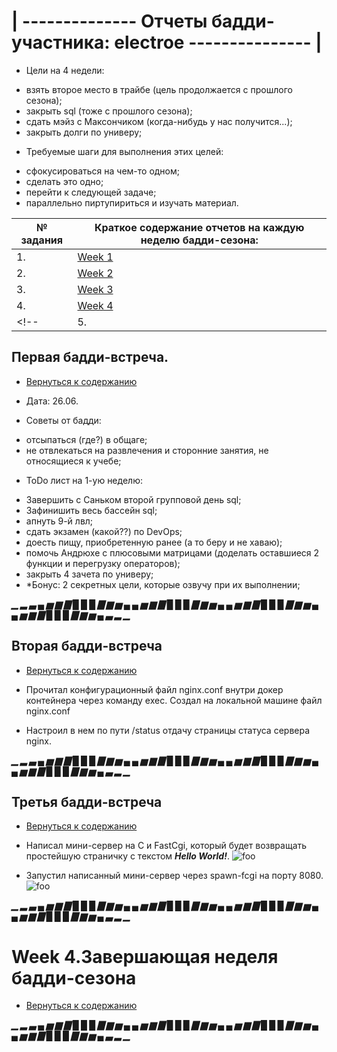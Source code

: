 # | -------------- Отчеты бадди-участника: electroe --------------- |

* Цели на 4 недели:
- взять второе место в трайбе (цель продолжается с прошлого сезона);
- закрыть sql (тоже с прошлого сезона);
- сдать мэйз с Максончиком (когда-нибудь у нас получится...);
- закрыть долги по универу;

* Требуемые шаги для выполнения этих целей:
- сфокусироваться на чем-то одном; 
- сделать это одно; 
- перейти к следующей задаче; 
- параллельно пиртупириться и изучать материал.



| № задания | <a name="titles">Краткое содержание отчетов на каждую неделю бадди-сезона:</a> |
| --- | ------------------------------------------- |
| 1.  |  [Week 1](#week1) |
| 2.  |  [Week 2](#week2) |
| 3.  |  [Week 3](#week3) |
| 4.  |  [Week 4](#week4) |
<!-- | 5.  |  [Retro-meet](#final) | -->

## <a name="week1">Первая бадди-встреча. </a>
* [Вернуться к содержанию](#titles)

* Дата: 26.06.

* Советы от бадди:
- отсыпаться (где?) в общаге;
- не отвлекаться на развлечения и сторонние занятия, не относящиеся к учебе;

* ToDo лист на 1-ую неделю:
- Завершить с Саньком второй групповой день sql;
- Зафинишить весь бассейн sql;
- апнуть 9-й лвл;
- сдать экзамен (какой??) по DevOps;
- доесть пищу, приобретенную ранее (а то беру и не хаваю);
- помочь Андрюхе с плюсовыми матрицами (доделать оставшиеся 2 функции и перегрузку операторов);
- закрыть 4 зачета по универу;
- *Бонус: 2 секретных цели, которые озвучу при их выполнении;




***▁ ▂ ▃ ▄ ▅ ▆ ▇ █ █ █ ▇ ▆ ▅ ▄ ▄ ▅ ▆ ▇ █ █ █ ▇ ▆ ▅ ▄ ▄ ▅ ▆ ▇ █ █ █ ▇ ▆ ▅ ▄ ▄ ▅ ▆ ▇ █ █ █ ▇ ▆ ▅ ▄ ▃ ▂ ▁***


## <a name="week2">Вторая бадди-встреча</a>
* [Вернуться к содержанию](#titles)

* Прочитал конфигурационный файл nginx.conf внутри докер контейнера через команду exec. Создал на локальной машине файл nginx.conf
* Настроил в нем по пути /status отдачу страницы статуса сервера nginx.



***▁ ▂ ▃ ▄ ▅ ▆ ▇ █ █ █ ▇ ▆ ▅ ▄ ▄ ▅ ▆ ▇ █ █ █ ▇ ▆ ▅ ▄ ▄ ▅ ▆ ▇ █ █ █ ▇ ▆ ▅ ▄ ▄ ▅ ▆ ▇ █ █ █ ▇ ▆ ▅ ▄ ▃ ▂ ▁***


## <a name="week3">Третья бадди-встреча</a>
* [Вернуться к содержанию](#titles)

* Написал мини-сервер на C и FastCgi, который будет возвращать простейшую страничку с текстом ***Hello World!***.
![foo](imgs/3_1.png)

* Запустил написанный мини-сервер через spawn-fcgi на порту 8080.
![foo](imgs/3_2.png)



***▁ ▂ ▃ ▄ ▅ ▆ ▇ █ █ █ ▇ ▆ ▅ ▄ ▄ ▅ ▆ ▇ █ █ █ ▇ ▆ ▅ ▄ ▄ ▅ ▆ ▇ █ █ █ ▇ ▆ ▅ ▄ ▄ ▅ ▆ ▇ █ █ █ ▇ ▆ ▅ ▄ ▃ ▂ ▁***


# <a name="week4">Week 4.Завершающая неделя бадди-сезона</a>
* [Вернуться к содержанию](#titles)



***▁ ▂ ▃ ▄ ▅ ▆ ▇ █ █ █ ▇ ▆ ▅ ▄ ▄ ▅ ▆ ▇ █ █ █ ▇ ▆ ▅ ▄ ▄ ▅ ▆ ▇ █ █ █ ▇ ▆ ▅ ▄ ▄ ▅ ▆ ▇ █ █ █ ▇ ▆ ▅ ▄ ▃ ▂ ▁***



<!-- ## <a name="final">| -------------------------------------------- :smile:  :smile: ----------------------------------------------- |</a>

* ...in progress...

* [Вернуться к содержанию](#titles)

***▁ ▂ ▃ ▄ ▅ ▆ ▇ █ █ █ ▇ ▆ ▅ ▄ ▄ ▅ ▆ ▇ █ █ █ ▇ ▆ ▅ ▄ ▄ ▅ ▆ ▇ █ █ █ ▇ ▆ ▅ ▄ ▄ ▅ ▆ ▇ █ █ █ ▇ ▆ ▅ ▄ ▄ ▅ ▆ ▇ █ █ █ ▇ ▆ ▅ ▄ ▃ ▂ ▁*** -->
